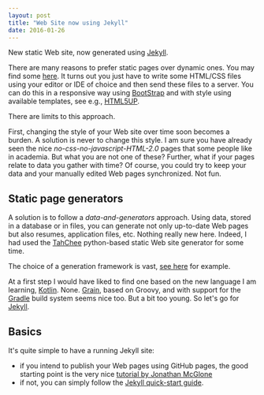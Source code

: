 ```yaml
---
layout: post
title: "Web Site now using Jekyll"
date: 2016-01-26
---
```


New static Web site, now generated using [Jekyll](http://jekyllrb.com/).

There are many reasons to prefer static pages over dynamic ones.
You may find some [here](http://nilclass.com/courses/what-is-a-static-website/#1).
It turns out you just have to write some HTML/CSS files using your editor or IDE of choice and then send these files to a server.
You can do this in a responsive way using [BootStrap](http://getbootstrap.com/) and with style using available templates,
see e.g., [HTML5UP](http://html5up.net/).

There are limits to this approach.

First, changing the style of your Web site over time soon becomes a burden. A solution is never to change this style.
I am sure you have already seen the nice _no-css-no-javascript-HTML-2.0_ pages that some people like in academia.
But what you are not one of these?
Further, what if your pages relate to data you gather with time?
Of course, you could try to keep your data and your manually edited Web pages synchronized. Not fun.

## Static page generators

A solution is to follow a _data-and-generators_ approach.
Using data, stored in a database or in files, you can generate not only up-to-date Web pages but also resumes, application files, etc.
Nothing really new here.
Indeed, I had used the [TahChee](https://github.com/sebastien/tahchee) python-based static Web site generator for some time.

The choice of a generation framework is vast, [see here](https://www.staticgen.com/) for example. 

At a first step I would have liked to find one based on the new language I am learning, [Kotlin](https://kotlinlang.org/).
None.
[Grain](http://sysgears.com/grain/), based on Groovy, and with support for the [Gradle](http://gradle.org/) build system seems nice too.
But a bit too young.
So let's go for [Jekyll](http://jekyllrb.com/).

## Basics

It's quite simple to have a running Jekyll site:

- if you intend to publish your Web pages using GitHub pages, the good starting point is the very nice [tutorial by Jonathan McGlone](http://jmcglone.com/guides/github-pages/)
- if not, you can simply follow the [Jekyll quick-start guide](http://jekyllrb.com/docs/quickstart/).
